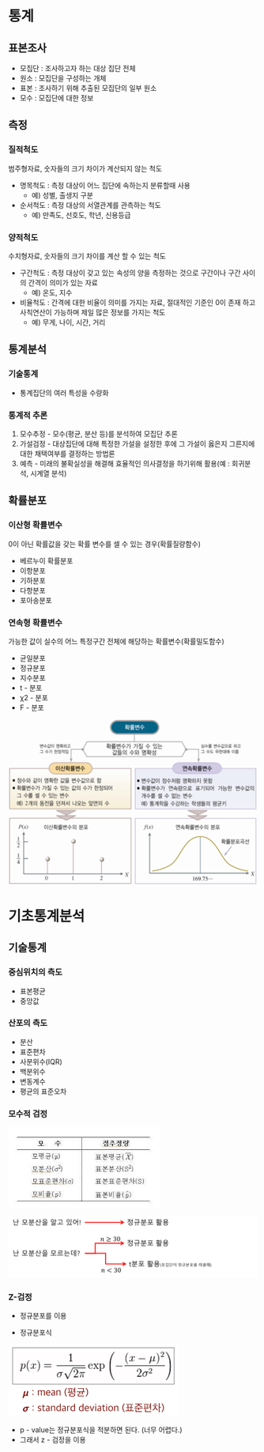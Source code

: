 # 통계











## 표본조사

- 모집단 : 조사하고자 하는 대상 집단 전체
- 원소 : 모집단을 구성하는 개체
- 표본 : 조사하기 위해 추출된 모집단의 일부 원소
- 모수 : 모집단에 대한 정보







## 측정



### 질적척도

범주형자료, 숫자들의 크기 차이가 계산되지 않는 척도

- 명목척도 : 측정 대상이 어느 집단에 속하는지 분류할때 사용
  - 예) 성별, 출생지 구분
- 순서척도 : 측정 대상의 서열관계를 관측하는 척도 
  - 예) 만족도, 선호도, 학년, 신용등급



### 양적척도

수치형자료, 숫자들의 크기 차이를 계산 할 수 있는 척도

- 구간척도 : 측정 대상이 갖고 있는 속성의 양을 측정하는 것으로 구간이나 구간 사이의 간격이 의미가 있는 자료
  - 예) 온도, 지수
- 비율척도 : 간격에 대한 비율이 의미를 가지는 자료, 절대적인 기준인 0이 존재 하고 사칙연산이 가능하며 제일 많은 정보를 가지는 척도
  - 예) 무게, 나이, 시간, 거리





## 통계분석

### 기술통계

- 통계집단의 여러 특성을 수량화



### 통계적 추론

1. 모수추정 - 모수(평균, 분산 등)를 분석하여 모집단 추론
2. 가설검정 - 대상집단에 대해 특정한 가설을 설정한 후에 그 가설이 옳은지 그른지에 대한 채택여부를 결정하는 방법론
3. 예측 - 미래의 불확실성을 해결해 효율적인 의사결정을 하기위해 활용(예 : 회귀분석, 시계열 분석)



## 확률분포

### 이산형 확률변수

0이 아닌 확률값을 갖는 확률 변수를 셀 수 있는 경우(확률질량함수)

- 베르누이 확률분포
- 이항분포
- 기하분포
- 다항분포
- 포아송분포



### 연속형 확률변수

가능한 값이 실수의 어느 특정구간 전체에 해당하는 확률변수(확률밀도함수)

- 균일분포
- 정규분포
- 지수분포
- t - 분포
- χ2 - 분포
- F - 분포





<img src="assets/222-1569484868140.PNG" alt="222" style="zoom:100%;" />







# 기초통계분석

## 기술통계

### 중심위치의 측도

- 표본평균
- 중앙값



### 산포의 측도

- 분산
- 표준편차
- 사분위수(IQR)
- 백분위수
- 변동계수
- 평균의 표준오차





### 모수적 검정



![images](assets/images.jpg)









![img](assets/img.png)









### Z-검정



- 정규분포를 이용

- 정규분포식

![다운로드](assets/다운로드.png)





- p - value는 정규분포식을 적분하면 된다. (너무 어렵다.)
- 그래서 z - 검정을 이용





